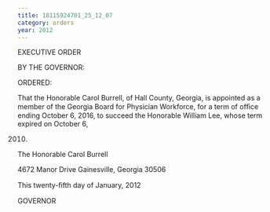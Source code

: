 ```yaml
---
title: 18115924701_25_12_07
category: orders
year: 2012
---
```

 

EXECUTIVE ORDER

BY THE GOVERNOR:

ORDERED:

That the Honorable Carol Burrell, of Hall County, Georgia, is
appointed as a member of the Georgia Board for Physician
Workforce, for a term of ofﬁce ending October 6, 2016, to succeed
the Honorable William Lee, whose term expired on October 6,

2010.
The Honorable Carol Burrell

4672 Manor Drive
Gainesville, Georgia 30506

This twenty-ﬁfth day of January, 2012

 
    

GOVERNOR

